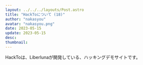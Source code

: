 ```yaml
---
layout: ../../../layouts/Post.astro
title: "HackToについて (18)"
author: "nakasyou"
avatar: "nakasyou.png"
date: 2023-05-15
update: 2023-05-15
desc: 
thumbnail: 
---
```

HackToは、Liberlunaが開発している、ハッキングデモサイトです。